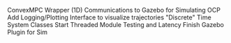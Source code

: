 ConvexMPC Wrapper (1D)
Communications to Gazebo for Simulating OCP
Add Logging/Plotting Interface to visualize trajectories
"Discrete" Time System Classes
Start Threaded Module Testing and Latency
Finish Gazebo Plugin for Sim
